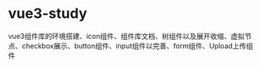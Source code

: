 # vue3-study
vue3组件库的环境搭建、icon组件、组件库文档、树组件以及展开收缩、虚拟节点、checkbox展示、button组件、input组件以完善、form组件、Upload上传组件
